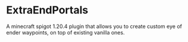 # ExtraEndPortals

A minecraft spigot 1.20.4 plugin that allows you to create custom eye of ender waypoints, on top of existing vanilla ones.
